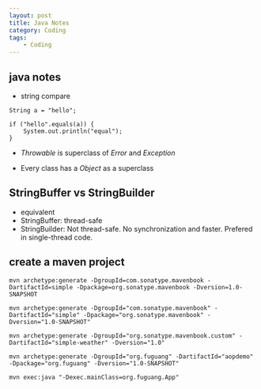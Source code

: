 ```yaml
---
layout: post
title: Java Notes
category: Coding
tags:
    - Coding
---
```



## java notes
- string compare

```
String a = "hello";

if ("hello".equals(a)) {
	System.out.println("equal");
}
```

- *Throwable* is superclass of *Error* and *Exception*

- Every class has a *Object* as a superclass

## StringBuffer vs StringBuilder
- equivalent
- StringBuffer: thread-safe
- StringBuilder: Not thread-safe. No synchronization and faster. Prefered in single-thread code.


## create a maven project

    mvn archetype:generate -DgroupId=com.sonatype.mavenbook -DartifactId=simple -Dpackage=org.sonatype.mavenbook -Dversion=1.0-SNAPSHOT

    mvn archetype:generate -DgroupId="com.sonatype.mavenbook" -DartifactId="simple" -Dpackage="org.sonatype.mavenbook" -Dversion="1.0-SNAPSHOT"

    mvn archetype:generate -DgroupId="org.sonatype.mavenbook.custom" -DartifactId="simple-weather" -Dversion="1.0"

    mvn archetype:generate -DgroupId="org.fuguang" -DartifactId="aopdemo" -Dpackage="org.fuguang" -Dversion="1.0-SNAPSHOT"

    mvn exec:java "-Dexec.mainClass=org.fuguang.App"
